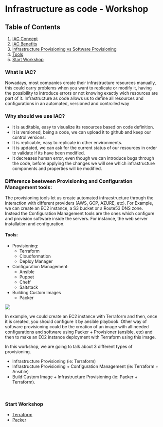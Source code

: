 # Infrastructure as code - Workshop

## Table of Contents
1. [IAC Concept](#what-is-iac)
2. [IAC Benefits](#why-should-we-use-iac)
3. [Infrastructure Provisioning vs Software Provisioning](#difference-beetween-provisioning-and-configuration-management-tools)
4. [Tools](#tools)
5. [Start Workshop](#start-workshop)

### What is IAC?
Nowadays, most companies create their infrastructure resources manually, this could carry problems when you want to replicate or modify it, having the possibility to introduce errors or not knowing exactly wich resources are part of it.
Infrastructure as code allows us to define all resources and configurations in an automated, versioned and controlled way

### Why should we use IAC?
   * It is auditable, easy to visualize its resources based on code definition.
   * It is versioned, being a code, we can upload it to github and keep our control versions.
   * It is replicable, easy to replicate in other environments.
   * It is updated, we can ask for the current status of our resources in order to validate if its have been modified.
   * It decreases human error, even though we can introduce bugs through the code, before applying the changes we will see which infrastructure components and properties will be modified.


### Difference beetween Provisioning and Configuration Management tools:
The provisioning tools let us create automated infraestructure through the interaction with different providers (AWS, GCP, AZURE, etc). For Example, we can create an EC2 instance, a S3 bucket or a Route53 DNS zone.
Instead the Configuration Management tools are the ones which configure and provision software inside the servers. For instance, the web server installation and configuration.

#### **Tools:**
   * Provisioning:
        + Terraform
        + Cloudformation
        + Deploy Manager
   * Configuration Management:
        + Ansible
        + Puppet
        + Cheff 
        + Saltstack
   * Building Custom Images
        + Packer

<image src="./tools.png"/>


In example, we could create an EC2 instance with Terraform and then, once it is created, you should configure it by ansible playbook.
Other way of software provisioning could be the creation of an image with all needed configurations and software using Packer + Provisioner (ansible, etc) and  then to make an EC2 instance deployment with Terraform using this image.

In this workshop, we are going to talk about 3 different types of provisioning.
  * Infrastructure Provisioning (ie: Terraform)
  * Infrastructure Provisioning + Configuration Management (ie: Terraform + Ansible)
  * Build Custom Image + Infrastructure Provisioning (ie: Packer + Terraform).

<br/>

### Start Workshop
* <a href="./terraform">Terraform</a>
* <a href="./packer">Packer</a>

